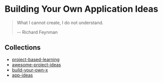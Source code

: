 # Building Your Own Application Ideas

> What I cannot create, I do not understand. 
>
> -- Richard Feynman

## Collections

- [project-based-learning](https://github.com/practical-tutorials/project-based-learning)
- [awesome-project-ideas](https://github.com/NirantK/awesome-project-ideas)
- [build-your-own-x](https://github.com/danistefanovic/build-your-own-x)
- [app-ideas](https://github.com/florinpop17/app-ideas)
